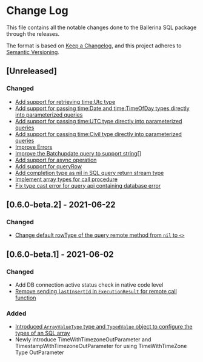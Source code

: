 # Change Log
This file contains all the notable changes done to the Ballerina SQL package through the releases.

The format is based on [Keep a Changelog](https://keepachangelog.com/en/1.0.0/),
and this project adheres to [Semantic Versioning](https://semver.org/spec/v2.0.0.html).

## [Unreleased]

### Changed
- [Add support for retrieving time:Utc type](https://github.com/ballerina-platform/ballerina-standard-library/issues/1909)
- [Add support for passing time:Date and time:TimeOfDay types directly into parameterized queries](https://github.com/ballerina-platform/ballerina-standard-library/issues/1891)
- [Add support for passing time:UTC type directly into parameterized queries](https://github.com/ballerina-platform/ballerina-standard-library/issues/1800)
- [Add support for passing time:Civil type directly into parameterized queries](https://github.com/ballerina-platform/ballerina-standard-library/issues/1799)
- [Improve Errors](https://github.com/ballerina-platform/ballerina-standard-library/issues/1758)
- [Improve the Batchupdate query to support string[]](https://github.com/ballerina-platform/ballerina-standard-library/issues/1529)
- [Add support for async operation](https://github.com/ballerina-platform/ballerina-standard-library/issues/120)
- [Add support for queryRow](https://github.com/ballerina-platform/ballerina-standard-library/issues/1604)
- [Add completion type as nil in SQL query return stream type](https://github.com/ballerina-platform/ballerina-standard-library/issues/1654)
- [Implement array types for call procedure](https://github.com/ballerina-platform/ballerina-standard-library/issues/1516)
- [Fix type cast error for query api containing database error](https://github.com/ballerina-platform/ballerina-standard-library/issues/1759)

## [0.6.0-beta.2] - 2021-06-22

### Changed
- [Change default rowType of the query remote method from `nil` to `<>`](https://github.com/ballerina-platform/ballerina-standard-library/issues/1445)

## [0.6.0-beta.1] - 2021-06-02

### Changed
- Add DB connection active status check in native code level
- [Remove sending `lastInsertId` in `ExecutionResult` for remote call function](https://github.com/ballerina-platform/ballerina-standard-library/issues/1409)

### Added
- [Introduced `ArrayValueType` type and `TypedValue` object to configure the types of an SQL array](https://github.com/ballerina-platform/ballerina-standard-library/issues/104)
- Newly introduce TimeWithTimezoneOutParameter and TimestampWithTimezoneOutParameter for using TimeWithTimeZone Type OutParameter

